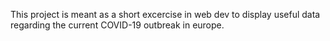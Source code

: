 This project is meant as a short excercise in web dev to display useful data regarding the current COVID-19 outbreak in europe.
